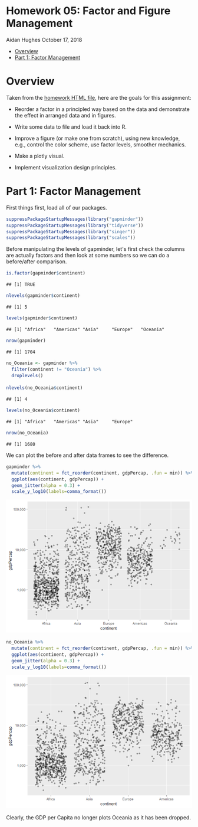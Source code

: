 Homework 05: Factor and Figure Management
================
Aidan Hughes
October 17, 2018

-   [Overview](#overview)
-   [Part 1: Factor Management](#part-1-factor-management)

Overview
========

Taken from the [homework HTML file](http://stat545.com/Classroom/assignments/hw05/hw05.html), here are the goals for this assignment:

-   Reorder a factor in a principled way based on the data and demonstrate the effect in arranged data and in figures.

-   Write some data to file and load it back into R.

-   Improve a figure (or make one from scratch), using new knowledge, e.g., control the color scheme, use factor levels, smoother mechanics.

-   Make a plotly visual.

-   Implement visualization design principles.

Part 1: Factor Management
=========================

First things first, load all of our packages.

``` r
suppressPackageStartupMessages(library("gapminder"))
suppressPackageStartupMessages(library("tidyverse"))
suppressPackageStartupMessages(library("singer"))
suppressPackageStartupMessages(library("scales"))
```

Before manipulating the levels of gapminder, let's first check the columns are actually factors and then look at some numbers so we can do a before/after comparison.

``` r
is.factor(gapminder$continent)
```

    ## [1] TRUE

``` r
nlevels(gapminder$continent)
```

    ## [1] 5

``` r
levels(gapminder$continent)
```

    ## [1] "Africa"   "Americas" "Asia"     "Europe"   "Oceania"

``` r
nrow(gapminder)
```

    ## [1] 1704

``` r
no_Oceania <- gapminder %>%
  filter(continent != "Oceania") %>%
  droplevels()
  
nlevels(no_Oceania$continent)
```

    ## [1] 4

``` r
levels(no_Oceania$continent)
```

    ## [1] "Africa"   "Americas" "Asia"     "Europe"

``` r
nrow(no_Oceania)
```

    ## [1] 1680

We can plot the before and after data frames to see the difference.

``` r
gapminder %>%
  mutate(continent = fct_reorder(continent, gdpPercap, .fun = min)) %>%
  ggplot(aes(continent, gdpPercap)) +
  geom_jitter(alpha = 0.3) +
  scale_y_log10(labels=comma_format())
```

![](hw05-aidanh14_files/figure-markdown_github/Oceania%20not%20dropped-1.png)

``` r
no_Oceania %>%
  mutate(continent = fct_reorder(continent, gdpPercap, .fun = min)) %>%
  ggplot(aes(continent, gdpPercap)) +
  geom_jitter(alpha = 0.3) +
  scale_y_log10(labels=comma_format())
```

![](hw05-aidanh14_files/figure-markdown_github/Oceania%20dropped-1.png)

Clearly, the GDP per Capita no longer plots Oceania as it has been dropped.
